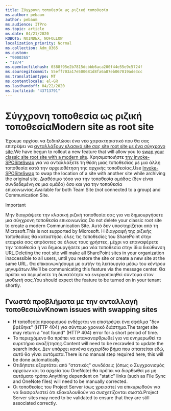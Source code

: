 ```yaml
---
title: Σύγχρονη τοποθεσία ως ριζική τοποθεσία
ms.author: pebaum
author: pebaum
ms.audience: ITPro
ms.topic: article
ms.date: 04/21/2020
ROBOTS: NOINDEX, NOFOLLOW
localization_priority: Normal
ms.collection: Adm_O365
ms.custom:
- "9000265"
- "1874"
ms.openlocfilehash: 0388f95e2b7815dcbbb6aca200f44e55e9c5724f
ms.sourcegitcommit: 55eff703a17e500681d8fa6a87eb067019ade3cc
ms.translationtype: MT
ms.contentlocale: el-GR
ms.lasthandoff: 04/22/2020
ms.locfileid: "43713791"
---
```

# <a name="modern-site-as-root-site"></a><span data-ttu-id="43e23-102">Σύγχρονη τοποθεσία ως ριζική τοποθεσία</span><span class="sxs-lookup"><span data-stu-id="43e23-102">Modern site as root site</span></span>

<span data-ttu-id="43e23-103">Έχουμε αρχίσει να ξεδιπλώσει ένα νέο χαρακτηριστικό που θα σας επιτρέψει να [ανταλλάξουν κλασικό site σας site root site με ένα σύγχρονο site](https://docs.microsoft.com/sharepoint/modern-root-site).</span><span class="sxs-lookup"><span data-stu-id="43e23-103">We have begun to rollout a new feature that will allow you to [swap your classic site root site with a modern site](https://docs.microsoft.com/sharepoint/modern-root-site).</span></span> <span data-ttu-id="43e23-104">Χρησιμοποιήστε [την invoke-SPOSiteSwap](https://docs.microsoft.com/powershell/module/sharepoint-online/invoke-spositeswap?view=sharepoint-ps) για να ανταλλάξετε τη θέση μιας τοποθεσίας με μια άλλη τοποθεσία κατά την αρχειοθέτηση της αρχικής τοποθεσίας.</span><span class="sxs-lookup"><span data-stu-id="43e23-104">Use [Invoke-SPOSiteSwap](https://docs.microsoft.com/powershell/module/sharepoint-online/invoke-spositeswap?view=sharepoint-ps) to swap the location of a site with another site while archiving the original site.</span></span> <span data-ttu-id="43e23-105">Διαθέσιμο τόσο για την τοποθεσία ομάδας (δεν είναι συνδεδεμένη σε μια ομάδα) όσο και για την τοποθεσία επικοινωνίας.</span><span class="sxs-lookup"><span data-stu-id="43e23-105">Available for both Team Site (not connected to a group) and Communication Site.</span></span>

>[!Important]
> <span data-ttu-id="43e23-106">Μην διαγράψετε την κλασική ριζική τοποθεσία σας για να δημιουργήσετε μια σύγχρονη τοποθεσία επικοινωνίας.</span><span class="sxs-lookup"><span data-stu-id="43e23-106">Do not delete your classic root site to create a modern Communication Site.</span></span> <span data-ttu-id="43e23-107">Αυτό δεν υποστηρίζεται από τη Microsoft.</span><span class="sxs-lookup"><span data-stu-id="43e23-107">This is not supported by Microsoft.</span></span> <span data-ttu-id="43e23-108">Η διαγραφή της ριζικής τοποθεσίας θα καταστήσει όλες τις τοποθεσίες του SharePoint στην εταιρεία σας απρόσιτες σε όλους τους χρήστες, μέχρι να επαναφέρετε την τοποθεσία ή να δημιουργήσετε μια νέα τοποθεσία στην ίδια διεύθυνση URL.</span><span class="sxs-lookup"><span data-stu-id="43e23-108">Deleting the root site will make all SharePoint sites in your organization inaccessible to all users, until you restore the site or create a new site at the same URL.</span></span> <span data-ttu-id="43e23-109">Θα επικοινωνήσουμε με αυτήν τη λειτουργία μέσω του κέντρου μηνυμάτων.</span><span class="sxs-lookup"><span data-stu-id="43e23-109">We’ll be communicating this feature via the message center.</span></span> <span data-ttu-id="43e23-110">Θα πρέπει να περιμένετε τη δυνατότητα να ενεργοποιηθεί σύντομα στον μισθωτή σας.</span><span class="sxs-lookup"><span data-stu-id="43e23-110">You should expect the feature to be turned on in your tenant shortly.</span></span>

## <a name="known-issues-with-swapping-sites"></a><span data-ttu-id="43e23-111">Γνωστά προβλήματα με την ανταλλαγή τοποθεσιών</span><span class="sxs-lookup"><span data-stu-id="43e23-111">Known issues with swapping sites</span></span>
- <span data-ttu-id="43e23-112">Η τοποθεσία προορισμού ενδέχεται να επιστρέψει ένα σφάλμα "δεν βρέθηκε" (HTTP 404) για σύντομο χρονικό διάστημα.</span><span class="sxs-lookup"><span data-stu-id="43e23-112">The target site may return a "not found" (HTTP 404) error for a short period of time.</span></span>
- <span data-ttu-id="43e23-113">Το περιεχόμενο θα πρέπει να επαναναρθρωθεί για να ενημερωθεί το ευρετήριο αναζήτησης.</span><span class="sxs-lookup"><span data-stu-id="43e23-113">Content will need to be recrawled to update the search index.</span></span> <span data-ttu-id="43e23-114">Δεν υπάρχει κανένα εγχειρίδιο βήμα που απαιτείται εδώ, αυτό θα γίνει αυτόματα.</span><span class="sxs-lookup"><span data-stu-id="43e23-114">There is no manual step required here, this will be done automatically.</span></span>
- <span data-ttu-id="43e23-115">Οτιδήποτε εξαρτάται από "στατικές" συνδέσεις (όπως ο Συγχρονισμός αρχείων και τα αρχεία του OneNote) θα πρέπει να διορθωθεί με μη αυτόματο τρόπο.</span><span class="sxs-lookup"><span data-stu-id="43e23-115">Anything dependent on "static" links (such as File Sync and OneNote files) will need to be manually corrected.</span></span>
- <span data-ttu-id="43e23-116">Οι τοποθεσίες του Project Server ίσως χρειαστεί να επικυρωθούν για να διασφαλιστεί ότι εξακολουθούν να συσχετίζονται σωστά.</span><span class="sxs-lookup"><span data-stu-id="43e23-116">Project Server sites may need to be validated to ensure that they are still associated correctly.</span></span> 
